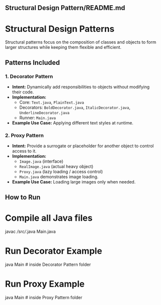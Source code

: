 
##  **Structural Design Pattern/README.md**
# Structural Design Patterns

Structural patterns focus on the composition of classes and objects to form larger structures while keeping them flexible and efficient.


##  Patterns Included

### 1. Decorator Pattern
- **Intent:** Dynamically add responsibilities to objects without modifying their code.  
- **Implementation:** 
  - Core: `Text.java`, `PlainText.java`  
  - Decorators: `BoldDecorator.java`, `ItalicDecorator.java`, `UnderlineDecorator.java`  
  - Runner: `Main.java`  
- **Example Use Case:** Applying different text styles at runtime.

### 2. Proxy Pattern
- **Intent:** Provide a surrogate or placeholder for another object to control access to it.  
- **Implementation:** 
  - `Image.java` (interface)  
  - `RealImage.java` (actual heavy object)  
  - `Proxy.java` (lazy loading / access control)  
  - `Main.java` demonstrates image loading.  
- **Example Use Case:** Loading large images only when needed.



##  How to Run

# Compile all Java files
javac */src/*.java Main.java

# Run Decorator Example
java Main   # inside Decorator Pattern folder

# Run Proxy Example
java Main   # inside Proxy Pattern folder
